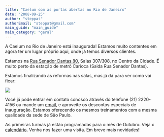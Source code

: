 ```yaml
---
title: "Caelum com as portas abertas no Rio de Janeiro"
date: "2008-09-25"
author: "steppat"
authorEmail: "steppat@gmail.com"
main_guide: "main_guide"
main_category: "geral"
---
```


A Caelum no Rio de Janeiro está inaugurada! Estamos muito contentes em agora ter um lugar próprio aqui, onde já temos diversos clientes.

Estamos na [Rua Senador Dantas 80](http://maps.google.com/maps?f=q&hl=pt-BR&geocode=&q=Rua+Senador+Dantas+80,+Rio+de+Janeiro&sll=-22.9289,-43.175943&sspn=0.009308,0.01914&ie=UTF8&ll=-22.90893,-43.177772&spn=0.009309,0.01914&z=16&iwloc=addr), Salas 307/308, no Centro da Cidade. É muito perto da estação de metrô Carioca (Saida Rua Senador Dantas).

Estamos finalizando as reformas nas salas, mas já dá para ver como vai ficar:

[![](https://blog.caelum.com.br/wp-content/uploads/2008/09/cimg4082-1-300x225.jpg)](https://blog.caelum.com.br/wp-content/uploads/2008/09/cimg4082-1.jpg)

Você já pode entrar em contato conosco através do telefone (21) 2220-4156 ou mande um [email](http://www.caelum.com.br/contato/), e aproveite os descontos especiais de inauguração. Estamos oferecendo os mesmos treinamentos com a mesma qualidade da sede de São Paulo.

As primeiras turmas já estão programadas para o mês de Outubro. Veja o [calendário](http://www.caelum.com.br/calendario/). Venha nos fazer uma visita. Em breve mais novidades!

